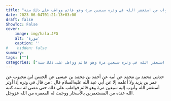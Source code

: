 ```yaml
---
title: "ثواب من استغفر الله في وتره سبعين مرة وهو قائم وواظب على ذلك سنة"
date: 2023-06-04T01:21:13+03:00
draft: false
ShowToc: False
cover:
    image: img/hala.JPG
    alt: 'صورة'
    caption: ''
#    hidden: false
summary: 
tags: [""]
categories: ["ثواب من استغفر الله في وتره سبعين مرة وهو قائم وواظب على ذلك سنة"]
---
```

حدثني محمد بن محمد عن أبيه عن أحمد بن محمد بن عيسى عن الحسن
ابن محبوب عن عمر بن يزيد ولا أعلمه إلا عن أبي عبد الله عليه‌السلام قال :
من قال في وتره إذا أوتر أستغفر الله وأتوب إليه سبعين مرة وهو قائم
فواظب على ذلك حتى مضى له سنة كتبه الله عنده من المستغفرين بالأسحار
ووجبت له المغفرة من الله عزوجل.

